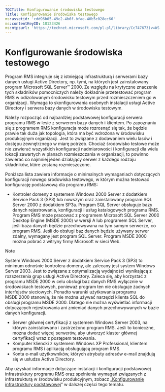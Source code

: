 ```yaml
---
TOCTitle: Konfigurowanie środowiska testowego
Title: Konfigurowanie środowiska testowego
ms:assetid: 'cdd96b05-49e2-4b6f-bfae-40b5c028ec66'
ms:contentKeyID: 18123426
ms:mtpsurl: 'https://technet.microsoft.com/pl-pl/library/Cc747673(v=WS.10)'
---
```


Konfigurowanie środowiska testowego
===================================

Program RMS integruje się z istniejącą infrastrukturą i serwerami bazy danych usługi Active Directory, np. tymi, na których jest zainstalowany program Microsoft SQL Server™ 2000. Ze względu na krytyczne znaczenie tych składników pomocniczych należy dokładnie przetestować program RMS w odizolowanym środowisku testowym przed rozmieszczeniem go w organizacji. Wymaga to skonfigurowania osobnych instalacji usługi Active Directory i serwera bazy danych w środowisku testowym.

Należy rozpocząć od najbardziej podstawowej konfiguracji serwera programu RMS w lesie z serwerem bazy danych i klientem. Po zapoznaniu się z programem RMS konfiguracja może rozrosnąć się tak, że będzie prawie tak duża jak topologia, która ma być wdrożona w środowisku produkcyjnym organizacji. Jest to związane z dodawaniem wielu lasów i dostępu zewnętrznego w miarę potrzeb. Chociaż środowisko testowe może nie zawierać wszystkich konfiguracji nadmiarowości i konfiguracji dla wielu lokacji zawartych w planach rozmieszczania w organizacji, to powinno zawierać co najmniej jeden działający serwer z każdego rodzaju składników, które zostaną rozmieszczone.

Poniższa lista zawiera informacje o minimalnych wymaganiach dotyczących konfiguracji nowego środowiska testowego, w którym można testować konfigurację podstawową dla programu RMS:

-   Kontroler domeny z systemem Windows 2000 Server z dodatkiem Service Pack 3 (SP3) lub nowszym oraz zainstalowany program SQL Server 2000 z dodatkiem SP3a. Program SQL Server obsługuje bazy danych rejestrowania, konfiguracji i usług katalogowych programu RMS. Program RMS może pracować z programem Microsoft SQL Server 2000 Desktop Engine (MSDE 2000) w wersji A lub programem SQL Server, jeśli baza danych będzie przechowywana na tym samym serwerze, co program RMS. Jeśli do obsługi baz danych będzie używany serwer zdalny, wymagany jest program SQL Server. Program MSDE 2000 można pobrać z witryny firmy Microsoft w sieci Web.

> [!note]  
> System Windows 2000 Server z dodatkiem Service Pack 3 (SP3) to minimum odnośnie kontrolera domeny, ale zalecany jest system Windows Server 2003. Jest to związane z optymalizacją wydajności wynikającą z rozszerzenia grup usługi Active Directory. Zaleca się, aby korzystać z programu MSDE 2000 w celu obsługi baz danych RMS wyłącznie w środowiskach testowych, ponieważ program ten nie obsługuje żadnych interfejsów sieciowych. Ponadto warunki użytkowania programu MSDE 2000 stanowią, że nie można używać narzędzi klienta SQL do obsługi programu MSDE 2000. Dlatego nie można wyświetlać informacji dotyczących rejestrowania ani zmieniać danych przechowywanych w bazie danych konfiguracji. 

-   Serwer głównej certyfikacji z systemem Windows Server 2003, na którym zainstalowano i zastrzeżono program RMS. Jeśli to konieczne, można dodać więcej serwerów, aby utworzyć klaster głównej certyfikacji wraz z postępem testowania.
-   Komputer kliencki z systemem Windows XP Professional, klientem programu RMS i aplikacją obsługującą program RMS.
-   Konta e-mail użytkowników, których atrybuty adresów e-mail znajdują się w usłudze Active Directory.

Aby uzyskać informacje dotyczące instalacji i konfiguracji podstawowej infrastruktury programu RMS oraz spełnienia wymagań związanych z infrastrukturą w środowisku produkcyjnym, zobacz „[Konfigurowanie infrastruktury podstawowej](https://technet.microsoft.com/3a0a3a47-e755-4455-bb22-0e05053723e4)” w dalszej części tego tematu.
